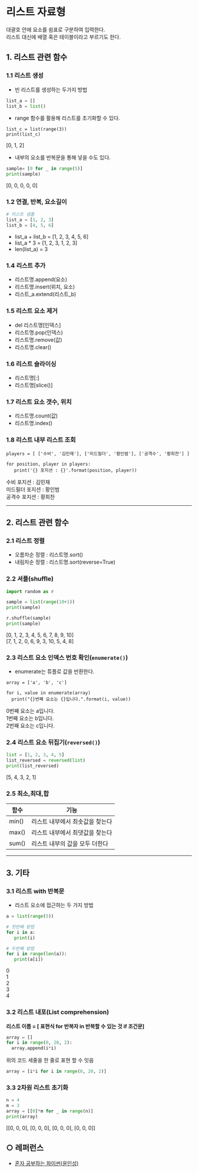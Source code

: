 리스트 자료형
===

대괄호 안에 요소를 쉼표로 구분하여 입력한다.   
리스트 대신에 배열 혹은 테이블이라고 부르기도 한다. 
   
## 1. 리스트 관련 함수

### 1.1 리스트 생성
- 빈 리스트를 생성하는 두가지 방법
```python
list_a = []
list_b = list()
```
- range 함수를 활용해 리스트를 초기화할 수 있다.
```
list_c = list(range(3))
print(list_c)
```
[0, 1, 2]

- 내부의 요소를 반복문을 통해 넣을 수도 있다.
```python
sample= [0 for _ in range(5)]
print(sample)
```
[0, 0, 0, 0, 0]

### 1.2 연결, 반복, 요소길이
```python
# 리스트 샘플
list_a = [1, 2, 3]
list_b = [4, 5, 6]
```
- list_a + list_b = [1, 2, 3, 4, 5, 6]
- list_a * 3 = [1, 2, 3, 1, 2, 3]
- len(list_a) = 3

### 1.4 리스트 추가
- 리스트명.append(요소)
- 리스트명.insert(위치, 요소)   
- 리스트_a.extend(리스트_b)

### 1.5 리스트 요소 제거
- del 리스트명[인덱스]
- 리스트명.pop(인덱스)
- 리스트명.remove(값)
- 리스트명.clear()

### 1.6 리스트 슬라이싱
- 리스트명[:]
- 리스트명[slice()]

### 1.7 리스트 요소 갯수, 위치
- 리스트명.count(값)
- 리스트명.index()

### 1.8 리스트 내부 리스트 조회
```
players = [ ['수비', '김민재'], ['미드필더', '황인범'], ['공격수', '황희찬'] ]

for position, player in players:
   print('{} 포지션 : {}'.format(position, player))
```

수비 포지션 : 김민재   
미드필더 포지션 : 황인범   
공격수 포지션 : 황희찬


___
## 2. 리스트 관련 함수
### 2.1 리스트 정렬
- 오름차순 정렬 : 리스트명.sort()
- 내림차순 정렬 : 리스트명.sort(reverse=True)

### 2.2 셔플(shuffle)
```python
import random as r

sample = list(range(10+1))
print(sample)

r.shuffle(sample)
print(sample)
```
[0, 1, 2, 3, 4, 5, 6, 7, 8, 9, 10]    
[7, 1, 2, 0, 6, 9, 3, 10, 5, 4, 8]   

### 2.3 리스트 요소 인덱스 번호 확인(`enumerate()`)
- enumerate는 튜플로 값을 반환한다.
```
array = ['a', 'b', 'c']

for i, value in enumerate(array)
  print("{}번째 요소는 {}입니다.".format(i, value))
```
0번째 요소는 a입니다.   
1번째 요소는 b입니다.   
2번째 요소는 c입니다.   

### 2.4 리스트 요소 뒤집기(`reversed()`)
```python
list = [1, 2, 3, 4, 5]
list_reversed = reversed(list)
print(list_reversed)
```
[5, 4, 3, 2, 1]

### 2.5 최소,최대,합
| 함수 | 기능 |
| -- | -- |
| min() | 리스트 내부에서 최솟값을 찾는다 |
| max() | 리스트 내부에서 최댓값을 찾는다 |
| sum() | 리스트 내부의 값을 모두 더한다 |

___

## 3. 기타
### 3.1 리스트 with 반복문
- 리스트 요소에 접근하는 두 가지 방법
```python
a = list(range(5))

# 첫번째 방법
for i in a:
   print(i)

# 두번째 방법
for i in range(len(a)):
   print(a[i])
```
0   
1   
2   
3   
4   

### 3.2 리스트 내포(List comprehension)
**리스트 이름 = [ 표현식 for 반복자 in 반복할 수 있는 것 if 조건문]**

```python
array = []
for i in range(0, 20, 2):
  array.append(i*i)
```

위의 코드 세줄을 한 줄로 표현 할 수 잇음
```python
array = [i*i for i in range(0, 20, 2)]
```

### 3.3 2차원 리스트 초기화
```python
n = 4
m = 3
array = [[0]*m for _ in range(n)]
print(array)
```
[[0, 0, 0], [0, 0, 0], [0, 0, 0], [0, 0, 0]]

## ○ 레퍼런스
* [혼자 공부하는 파이썬(윤인성)](https://www.hanbit.co.kr/store/books/look.php?p_code=B2587075793)
